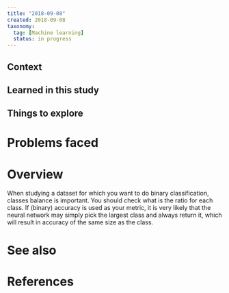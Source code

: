 ```yaml
---
title: "2018-09-08"
created: 2018-09-08
taxonomy:
  tag: [Machine learning]
  status: in progress
---
```


## Context

## Learned in this study

## Things to explore

# Problems faced

# Overview
When studying a dataset for which you want to do binary classification, classes balance is important. You should check what is the ratio for each class. If (binary) accuracy is used as your metric, it is very likely that the neural network may simply pick the largest class and always return it, which will result in accuracy of the same size as the class.

# See also

# References
